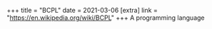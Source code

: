 +++
title = "BCPL"
date = 2021-03-06
[extra]
link = "https://en.wikipedia.org/wiki/BCPL"
+++
A programming language

